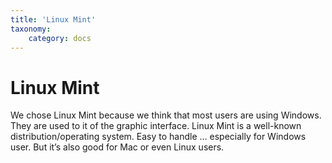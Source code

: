 ```yaml
---
title: 'Linux Mint'
taxonomy:
    category: docs
---
```


# Linux Mint

We chose Linux Mint because we think that most users are using Windows. They are used to it of the graphic interface. Linux Mint is a well-known distribution/operating system. Easy to handle … especially for Windows user. But it’s also good for Mac or even Linux users.